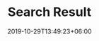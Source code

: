 ---
title: "Search Result"
date: 2019-10-29T13:49:23+06:00
draft: false

# meta description
summary: "this is meta description"

# type
type : "search"
show_front: false
---
